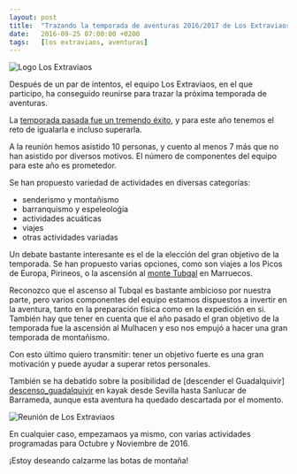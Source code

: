 ```yaml
---
layout: post
title:  "Trazando la temporada de aventuras 2016/2017 de Los Extraviaos"
date:   2016-09-25 07:00:00 +0200
tags:	[los extraviaos, aventuras]
---
```


![Logo Los Extraviaos][logo_extraviaos_wide.png]

Después de un par de intentos, el equipo Los Extraviaos, en el que participo,
ha conseguido reunirse para trazar la próxima temporada de aventuras.

La [temporada pasada fue un tremendo éxito][temporada_2015_2016], y para este
año tenemos el reto de igualarla e incluso superarla.

A la reunión hemos asistido 10 personas, y cuento al menos 7 más
que no han asistido por diversos motivos. El número de componentes del equipo
para este año es prometedor.

Se han propuesto variedad de actividades en diversas categorías:

 * senderismo y montañismo
 * barranquismo y espeleoloǵia
 * actividades acuáticas
 * viajes
 * otras actividades variadas

Un debate bastante interesante es el de la elección del gran objetivo de
la temporada. Se han propuesto varias opciones, como son viajes a los
Picos de Europa, Pirineos, o la ascensión al [monte Tubqal][wiki_tubqal]
en Marruecos.

Reconozco que el ascenso al Tubqal es bastante ambicioso por nuestra
parte, pero varios componentes del equipo estamos dispuestos a invertir
en la aventura, tanto en la preparación física como en la expedición en si.
También hay que tener en cuenta que el año pasado el gran objetivo de la
temporada fue la ascensión al Mulhacen y eso nos empujó a hacer una gran
temporada de montañismo.

Con esto último quiero transmitir: tener un objetivo fuerte es una gran
motivación y puede ayudar a superar retos personales.

También se ha debatido sobre la posibilidad de [descender el Guadalquivir]
[descenso_guadalquivir] en kayak desde Sevilla hasta Sanlucar de Barrameda,
aunque esta aventura ha quedado descartada por el momento.

![Reunión de Los Extraviaos][foto_reunion]

En cualquier caso, empezamaos ya mismo, con varias actividades programadas para
Octubre y Noviembre de 2016.

¡Estoy deseando calzarme las botas de montaña!

[logo_extraviaos_wide.png]:	{{site.url}}/assets/logo_extraviaos_wide.png
[temporada_2015_2016]:		{{site.url}}/2016/08/04/temporada_2016.html
[foto_reunion]:			{{site.url}}/assets/reunion_temp_2016_2017.jpg
[wiki_tubqal]:			https://es.wikipedia.org/wiki/Monte_Tubqal
[descenso_guadalquivir]:	http://unalocuradetrasdeotra.blogspot.com.es/2015/01/proximo-evento-descenso-del-rio.html
